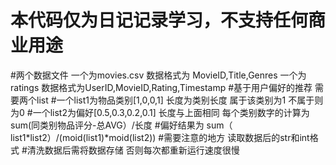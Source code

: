 # 本代码仅为日记记录学习，不支持任何商业用途
#两个数据文件  一个为movies.csv 数据格式为  MovieID,Title,Genres 一个为ratings 数据格式为UserID,MovieID,Rating,Timestamp
#基于用户偏好的推荐 需要两个list 
#一个list1为物品类别[1,0,0,1]  长度为类别长度  属于该类别为1  不属于则为0
#一个list2为偏好[0.5,0.3,0.2,0.1]  长度与上面相同  每个类别数字的计算为sum(同类别物品评分-总AVG）/长度
#偏好结果为 sum（ list1*list2）/(moid(list1)*moid(list2))
#需要注意的地方  读取数据后的str和int格式
#清洗数据后需将数据存储 否则每次都重新运行速度很慢



